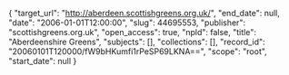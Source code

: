 {
  "target_url": "http://aberdeen.scottishgreens.org.uk/", 
  "end_date": null, 
  "date": "2006-01-01T12:00:00", 
  "slug": 44695553, 
  "publisher": "scottishgreens.org.uk", 
  "open_access": true, 
  "npld": false, 
  "title": "Aberdeenshire Greens", 
  "subjects": [], 
  "collections": [], 
  "record_id": "20060101T120000/fW9bHKumfi1rPeSP69LKNA==", 
  "scope": "root", 
  "start_date": null
}

